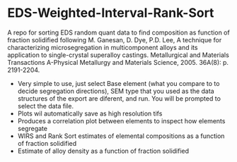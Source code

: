 # EDS-Weighted-Interval-Rank-Sort
 A repo for sorting EDS random quant data to find composition as function of fraction solidified following M. Ganesan, D. Dye, P.D. Lee, A technique for characterizing microsegregation in multicomponent alloys and its application to single-crystal superalloy castings. Metallurgical and Materials Transactions A-Physical Metallurgy and Materials Science, 2005. 36A(8): p. 2191-2204.
 
  * Very simple to use, just select Base element (what you compare to to decide segregation directions), SEM type that you used as the data structures of the export are diferent, and run. You will be prompted to select the data file.
  * Plots wil automatically save as high resolution tifs
  * Produces a correlation plot between elements to inspect how elements segregate
  * WIRS and Rank Sort estimates of elemental compositions as a function of fraction solidified
  * Estimate of alloy density as a function of fraction solidified
